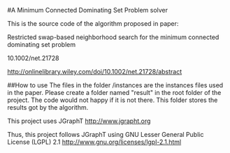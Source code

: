 #A Minimum Connected Dominating Set Problem solver

This is the source code of the algorithm proposed in paper:

Restricted swap-based neighborhood search for the minimum connected dominating set problem

10.1002/net.21728

http://onlinelibrary.wiley.com/doi/10.1002/net.21728/abstract


##How to use
The files in the folder /instances are the instances files used in the paper.
Please create a folder named "result" in the root folder of the project.
The code would not happy if it is not there.
This folder stores the results got by the algorithm.

This project uses JGraphT  http://www.jgrapht.org

Thus, this project follows JGraphT using GNU Lesser General Public License (LGPL) 2.1 http://www.gnu.org/licenses/lgpl-2.1.html